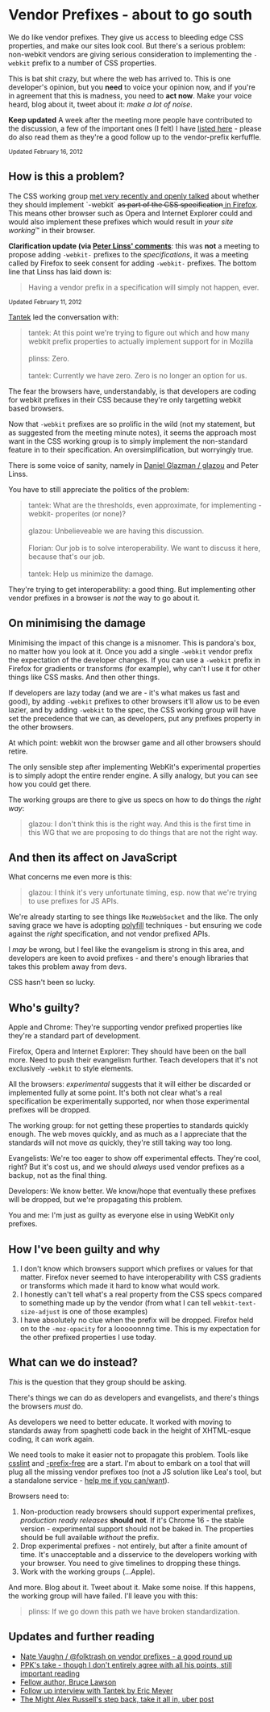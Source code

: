 # Vendor Prefixes - about to go south

We do like vendor prefixes. They give us access to bleeding edge CSS properties, and make our sites look cool. But there's a serious problem: non-webkit vendors are giving serious consideration to implementing the `-webkit` prefix to a number of CSS properties.

This is bat shit crazy, but where the web has arrived to. This is one developer's opinion, but you **need** to voice your opinion now, and if you're in agreement that this is madness, you need to **act now**. Make your voice heard, blog about it, tweet about it: *make a lot of noise*.
<!--more-->

<div class="update"><p><strong>Keep updated</strong> A week after the meeting more people have contributed to the discussion, a few of the important ones (I felt) I have <a href="#updates">listed here</a> - please do also read them as they're a good follow up to the vendor-prefix kerfuffle.</p><small>Updated February 16, 2012</small></div>

<h2>How is this a problem?</h2>

<p>The CSS working group <a href="http://lists.w3.org/Archives/Public/www-style/2012Feb/0313.html">met very recently and openly talked</a> about whether they should implement `-webkit` <del>as part of the CSS specification</del><ins> in Firefox</ins>.  This means other browser such as Opera and Internet Explorer could and would also implement these prefixes which would result in <em>your site working</em>&trade; in their browser.</p>

<div class="update old"><p><strong>Clarification update (via <a href="http://remysharp.com/2012/02/09/vendor-prefixes-about-to-go-south/#comment-370255">Peter Linss' comments</a></strong>: this was <strong>not</strong> a meeting to propose adding <code>-webkit-</code> prefixes to the <em>specifications</em>, it was a meeting called by Firefox to seek consent 
for adding <code>-webkit-</code> prefixes. The bottom line that Linss has laid down is:

<blockquote><p>Having a vendor prefix in a specification will simply not happen, ever.</p></blockquote>

<small>Updated February 11, 2012</small>
</div>

[Tantek](http://twitter.com/t) led the conversation with:

> tantek: At this point we're trying to figure out which and how many webkit prefix properties to actually implement support for in Mozilla<br><br>
> plinss: Zero.<br><br>
> tantek: Currently we have zero. Zero is no longer an option for us.

The fear the browsers have, understandably, is that developers are coding for webkit prefixes in their CSS because they're only targetting webkit based browsers.

Now that `-webkit` prefixes are so prolific in the wild (not my statement, but as suggested from the meeting minute notes), it seems the approach most want in the CSS working group is to simply implement the non-standard feature in to their specification. An oversimplification, but worryingly true.

There is some voice of sanity, namely in [Daniel Glazman / glazou](https://twitter.com/glazou) and Peter Linss.

You have to still appreciate the politics of the problem:

> tantek: What are the thresholds, even approximate, for implementing -webkit- properites (or none)?<br><br>
> glazou: Unbelieveable we are having this discussion.<br><br>
> Florian: Our job is to solve interoperability. We want to discuss it here, because that's our job.<br><br>
> tantek: Help us minimize the damage.

They're trying to get interoperability: a good thing. But implementing other vendor prefixes in a browser is *not* the way to go about it. 

## On minimising the damage

Minimising the impact of this change is a misnomer. This is pandora's box, no matter how you look at it.  Once you add a single `-webkit` vendor prefix the expectation of the developer changes.  If you can use a `-webkit` prefix in Firefox for gradients or transforms (for example), why can't I use it for other things like CSS masks. And then other things.

If developers are lazy today (and we are - it's what makes us fast and good), by adding `-webkit` prefixes to other browsers it'll allow us to be even lazier, and by adding `-webkit` to the spec, the CSS working group will have set the precedence that we can, as developers, put any prefixes property in the other browsers.

At which point: webkit won the browser game and all other browsers should retire.

The only sensible step after implementing WebKit's experimental properties is to simply adopt the entire render engine. A silly analogy, but you can see how you could get there.

The working groups are there to give us specs on how to do things the *right way*:

> glazou: I don't think this is the right way. And this is the first time in this WG that we are proposing to do things that are not the right way.

## And then its affect on JavaScript

What concerns me even more is this:

> glazou: I think it's very unfortunate timing, esp. now that we're trying to use prefixes for JS APIs.

We're already starting to see things like `MozWebSocket` and the like. The only saving grace we have is adopting [polyfill](http://remysharp.com/what-is-a-polyfill/) techniques - but ensuring we code against the *right* specification, and not vendor prefixed APIs. 

I *may* be wrong, but I feel like the evangelism is strong in this area, and developers are keen to avoid prefixes - and there's enough libraries that takes this problem away from devs.

CSS hasn't been so lucky. 

## Who's guilty?

Apple and Chrome: They're supporting vendor prefixed properties like they're a standard part of development.

Firefox, Opera and Internet Explorer: They should have been on the ball more. Need to push their evangelism further. Teach developers that it's not exclusively `-webkit` to style elements. 

All the browsers: *experimental* suggests that it will either be discarded or implemented fully at some point. It's both not clear what's a real specification be experimentally supported, nor when those experimental prefixes will be dropped.

The working group: for not getting these properties to standards quickly enough. The web moves quickly, and as much as a I appreciate that the standards will not move *as* quickly, they're still taking way too long.

Evangelists: We're too eager to show off experimental effects. They're cool, right? But it's cost us, and we should *always* used vendor prefixes as a backup, not as the final thing.

Developers: We know better. We know/hope that eventually these prefixes will be dropped, but we're propagating this problem.

You and me: I'm just as guilty as everyone else in using WebKit only prefixes.

## How I've been guilty and why

1. I don't know which browsers support which prefixes or values for that matter. Firefox never seemed to have interoperability with CSS gradients or transforms which made it hard to know what would work.
2. I honestly can't tell what's a real property from the CSS specs compared to something made up by the vendor (from what I can tell `webkit-text-size-adjust` is one of those examples)
3. I have absolutely no clue when the prefix will be dropped. Firefox held on to the `-moz-opacity` for a looooonnng time. This is my expectation for the other prefixed properties I use today.

## What can we do instead?

*This* is the question that they group should be asking. 

There's things we can do as developers and evangelists, and there's things the browsers *must* do.

As developers we need to better educate. It worked with moving to standards away from spaghetti code back in the height of XHTML-esque coding, it can work again. 

We need tools to make it easier not to propagate this problem.  Tools like [csslint](http://csslint.net/) and [-prefix-free](http://leaverou.github.com/prefixfree/) are a start. I'm about to embark on a tool that will plug all the missing vendor prefixes too (not a JS solution like Lea's tool, but a standalone service - [help me if you can/want](https://twitter.com/intent/tweet?source=webclient&text=%40rem+I+can+help+with+that+CSS+tool+you%27re+building)).

Browsers need to:

1. Non-production ready browsers should support experimental prefixes, *production ready releases* **should not**. If it's Chrome 16 - the stable version - experimental support should not be baked in. The properties should be full available *without* the prefix.
2. Drop experimental prefixes - not entirely, but after a finite amount of time. It's unacceptable and a disservice to the developers working with your browser. You need to give timelines to dropping these things.
3. Work with the working groups (...Apple).

And more. Blog about it. Tweet about it. Make some noise. If this happens, the working group will have failed. I'll leave you with this:

> plinss: If we go down this path we have broken standardization.


<h2 id="updates">Updates and further reading</h2>

* [Nate Vaughn / @folktrash on vendor prefixes - a good round up](http://folktrash.com/css-vendor-prefixes/)
* [PPK's take - though I don't entirely agree with all his points, still important reading](http://www.quirksmode.org/blog/archives/2012/02/the_vendor_pref.html)
* [Fellow author, Bruce Lawson](http://www.brucelawson.co.uk/2012/on-the-vendor-prefixes-problem/)
* [Follow up interview with Tantek by Eric Meyer ](http://www.alistapart.com/articles/the-vendor-prefix-predicament-alas-eric-meyer-interviews-tantek-celik/)
* [The Might Alex Russell's step back, take it all in, uber post](http://infrequently.org/2012/02/misdirection/)